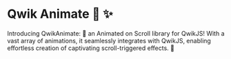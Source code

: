 # Qwik Animate 🎨 ✨
Introducing QwikAnimate: 🌟 an Animated on Scroll library for QwikJS! With a vast array of animations, it seamlessly integrates with QwikJS, enabling effortless creation of captivating scroll-triggered effects. 💫

